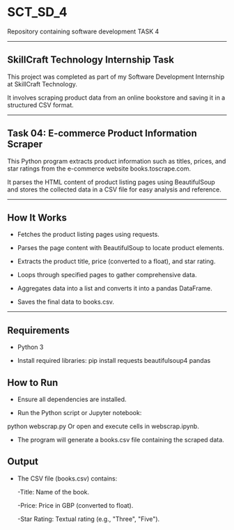 # SCT_SD_4
Repository containing software development TASK 4

--------------------

## SkillCraft Technology Internship Task

This project was completed as part of my Software Development Internship at SkillCraft Technology. 

It involves scraping product data from an online bookstore and saving it in a structured CSV format.

-----------------------

## Task 04: E-commerce Product Information Scraper

This Python program extracts product information such as titles, prices, and star ratings from the e-commerce website books.toscrape.com. 

It parses the HTML content of product listing pages using BeautifulSoup and stores the collected data in a CSV file for easy analysis and reference.

-----------------------
## How It Works

- Fetches the product listing pages using requests.

- Parses the page content with BeautifulSoup to locate product elements.

- Extracts the product title, price (converted to a float), and star rating.

- Loops through specified pages to gather comprehensive data.

- Aggregates data into a list and converts it into a pandas DataFrame.

- Saves the final data to books.csv.

-------------------------
## Requirements
- Python 3

- Install required libraries:
pip install requests beautifulsoup4 pandas

## How to Run
- Ensure all dependencies are installed.

- Run the Python script or Jupyter notebook:

python webscrap.py
Or open and execute cells in webscrap.ipynb.

- The program will generate a books.csv file containing the scraped data.

## Output
- The CSV file (books.csv) contains:

    -Title: Name of the book.

    -Price: Price in GBP (converted to float).

    -Star Rating: Textual rating (e.g., "Three", "Five").

